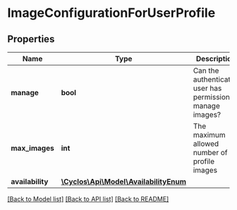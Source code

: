 # ImageConfigurationForUserProfile

## Properties
Name | Type | Description | Notes
------------ | ------------- | ------------- | -------------
**manage** | **bool** | Can the authenticated user has permission to manage images? | [optional] 
**max_images** | **int** | The maximum allowed number of profile images | [optional] 
**availability** | [**\Cyclos\Api\Model\AvailabilityEnum**](AvailabilityEnum.md) |  | [optional] 

[[Back to Model list]](../../README.md#documentation-for-models) [[Back to API list]](../../README.md#documentation-for-api-endpoints) [[Back to README]](../../README.md)

